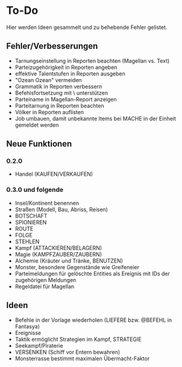 # To-Do

Hier werden Ideen gesammelt und zu behebende Fehler gelistet.

## Fehler/Verbesserungen

- Tarnungseinstellung in Reporten beachten (Magellan vs. Text)
- Parteizugehörigkeit in Reporten angeben
- effektive Talentstufen in Reporten ausgeben
- "Ozean Ozean" vermeiden
- Grammatik in Reporten verbessern
- Befehlsfortsetzung mit \ unterstützen
- Parteiname in Magellan-Report anzeigen
- Parteitarnung in Reporten beachten
- Völker in Reporten auflisten
- Job umbauen, damit unbekannte Items bei MACHE in der Einheit gemeldet werden

## Neue Funktionen

### 0.2.0

- Handel (KAUFEN/VERKAUFEN)

### 0.3.0 und folgende

- Insel/Kontinent benennen
- Straßen (Modell, Bau, Abriss, Reisen)
- BOTSCHAFT
- SPIONIEREN
- ROUTE
- FOLGE
- STEHLEN
- Kampf (ATTACKIEREN/BELAGERN)
- Magie (KAMPFZAUBER/ZAUBERN)
- Alchemie (Kräuter und Tränke, BENUTZEN)
- Monster, besondere Gegenstände wie Greifeneier
- Parteimeldungen für gelöschte Entities als Ereignis mit IDs der zugehörigen
  Meldungen
- Regeldatei für Magellan

## Ideen

- Befehle in der Vorlage wiederholen (LIEFERE bzw. @BEFEHL in Fantasya)
- Ereignisse
- Taktik ermöglicht Strategien im Kampf, STRATEGIE
- Seekampf/Piraterie
- VERSENKEN (Schiff vor Entern bewahren)
- Monsterrasse bestimmt maximalen Übermacht-Faktor
